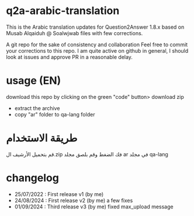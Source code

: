 # q2a-arabic-translation
This is the Arabic translation updates for Question2Answer 1.8.x based on Musab Alqaiduh @ Soalwjwab files with few corrections.



A git repo for the sake of consistency and collaboration
Feel free to commit your corrections to this repo. I am quite active on github in general, I should look at issues and approve PR in a reasonable delay.

# usage (EN)

 download this repo by clicking on the green "code" button> download zip
- extract the archive
- copy "ar" folder to qa-lang folder 
 
 # طريقة الاستخدام
 قم بتحميل الأرشيف ال.zip 
 فك الضغط وقم بلصق مجلد ar في مجلد qa-lang


# changelog 
- 25/07/2022 : First release v1 (by me)
- 24/08/2024 : First release v2 (by me)
a few fixes
- 01/09/2024 : Third release v3 (by me)
fixed max_upload message
